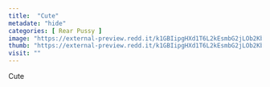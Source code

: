 ```yaml
---
title:  "Cute"
metadate: "hide"
categories: [ Rear Pussy ]
image: "https://external-preview.redd.it/k1GBIipgHXd1T6L2kEsmbG2jLOb2Kbb3SZ-gi-jX22o.jpg?auto=webp&s=1c05668dbf510ec4db164ef35319a9094df383e0"
thumb: "https://external-preview.redd.it/k1GBIipgHXd1T6L2kEsmbG2jLOb2Kbb3SZ-gi-jX22o.jpg?width=1080&crop=smart&auto=webp&s=7b3bdea96b5f950d7c557691c01bd2bc835dbad3"
visit: ""
---
```

Cute
